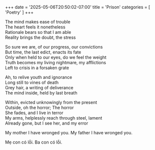 +++
date = '2025-05-06T20:50:02-07:00'
title = 'Prison'
categories = [ 'Poetry' ]
+++

The mind makes ease of trouble   
The heart feels it nonetheless  
Rationale bears so that I am able  
Reality brings the doubt, the stress  

So sure we are, of our progress, our convictions  
But time, the last edict, enacts its fate  
Only when held to our eyes, do we feel the weight  
Truth becomes my living nightmare, my afflictions  
Left to crisis in a forsaken grate  

Ah, to relive youth and ignorance  
Long still to vines of death  
Grey hair, a writing of deliverance  
The mind inside, held by last breath  

Within, evicted unknowingly from the present  
Outside, oh the horror; The horror  
She fades, and I live in terror  
My arms, helplessly reach through steel, lament  
Already gone, but I see her, and my error  

My mother I have wronged you. My father I have wronged you. 

Mẹ con có lỗi. Ba con có lỗi.